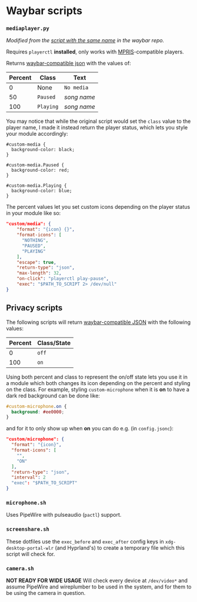 # Waybar scripts

### `mediaplayer.py`

_Modified from the [script with the same name](https://github.com/Alexays/Waybar/blob/master/resources/custom_modules/mediaplayer.py)
in the waybar repo._

Requires `playerctl` **installed**, only works with [MPRIS]-compatible players.

Returns [waybar-compatible json] with the values of:

| Percent | Class     | Text        |
| ------- | --------- | ----------- |
| 0       | None      | `No media`  |
| 50      | `Paused`  | _song name_ |
| 100     | `Playing` | _song name_ |

You may notice that while the original script would set the `class` value to
the player name, I made it instead return the player status, which lets you
style your module accordingly:

```
#custom-media {
  background-color: black;
}

#custom-media.Paused {
  background-color: red;
}

#custom-media.Playing {
  background-color: blue;
}
```

The percent values let you set custom icons depending on the player status in
your module like so:

```json
"custom/media": {
    "format": "{icon} {}",
    "format-icons": [
      "NOTHING",
      "PAUSED",
      "PLAYING"
    ],
    "escape": true,
    "return-type": "json",
    "max-length": 32,
    "on-click": "playerctl play-pause",
    "exec": "$PATH_TO_SCRIPT 2> /dev/null"
}
```

## Privacy scripts

The following scripts will return [waybar-compatible JSON] with the following
values:

| Percent | Class/State |
| ------- | ----------- |
| 0       | `off`       |
| 100     | `on`        |

Using both percent and class to represent the on/off state lets you use it in a
module which both changes its icon depending on the percent and styling on the
class. For example, styling `custom-microphone` when it is **on** to have a dark
red background can be done like:

```css
#custom-microphone.on {
  background: #ee0000;
}
```

and for it to only show up when **on** you can do e.g. (in `config.jsonc`):

```json
"custom/microphone": {
  "format": "{icon}",
  "format-icons": [
    "",
    "ON"
  ],
  "return-type": "json",
  "interval": 2
  "exec": "$PATH_TO_SCRIPT"
}
```

### `microphone.sh`

Uses PipeWire with pulseaudio (`pactl`) support.

### `screenshare.sh`

These dotfiles use the `exec_before` and `exec_after` config keys in `xdg-desktop-portal-wlr`
(and Hyprland's) to create a temporary file which this script will check for.

### `camera.sh`

**NOT READY FOR WIDE USAGE**
Will check every device at `/dev/video*` and assume PipeWire and
wireplumber to be used in the system, and for them to be using the
camera in question.

[MPRIS]: https://wiki.archlinux.org/title/MPRIS
[waybar-compatible JSON]: https://man.archlinux.org/man/waybar-custom.5.en#RETURN-TYPE
[Hyprland]: https://hyprland.org/
